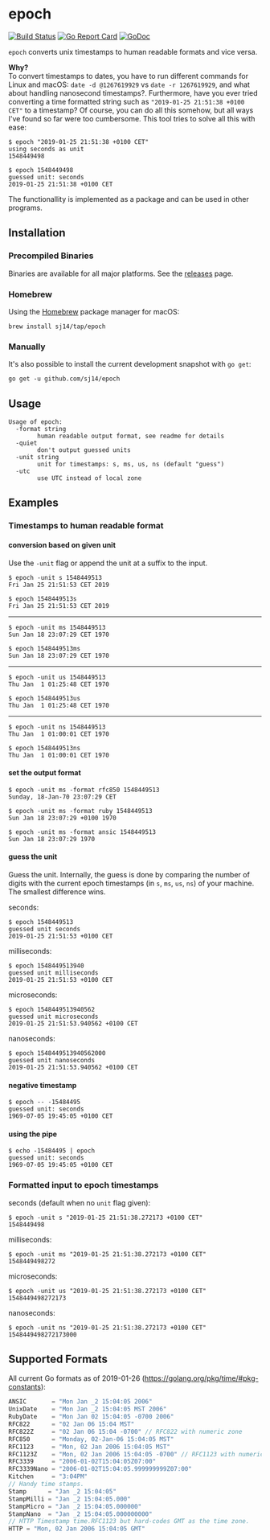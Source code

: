 # epoch

[![Build Status](https://travis-ci.org/sj14/epoch.svg?branch=master)](https://travis-ci.org/sj14/epoch)
[![Go Report Card](https://goreportcard.com/badge/github.com/sj14/epoch)](https://goreportcard.com/report/github.com/sj14/epoch)
[![GoDoc](https://godoc.org/github.com/sj14/epoch/epoch?status.png)](https://godoc.org/github.com/sj14/epoch/epoch)

`epoch` converts unix timestamps to human readable formats and vice versa.

**Why?**  
To convert timestamps to dates, you have to run different commands for Linux and macOS: `date -d @1267619929` vs `date -r 1267619929`, and what about handling nanosecond timestamps?. Furthermore, have you ever tried converting a time formatted string such as `"2019-01-25 21:51:38 +0100 CET"` to a timestamp? Of course, you can do all this somehow, but all ways I've found so far were too cumbersome. This tool tries to solve all this with ease:

```text
$ epoch "2019-01-25 21:51:38 +0100 CET"
using seconds as unit
1548449498
```

```text
$ epoch 1548449498
guessed unit: seconds
2019-01-25 21:51:38 +0100 CET
```

The functionallity is implemented as a package and can be used in other programs.

## Installation

### Precompiled Binaries

Binaries are available for all major platforms. See the [releases](https://github.com/sj14/epoch/releases) page.

### Homebrew

Using the [Homebrew](https://brew.sh/) package manager for macOS:

``` text
brew install sj14/tap/epoch
```

### Manually

It's also possible to install the current development snapshot with `go get`:

``` text
go get -u github.com/sj14/epoch
```

## Usage

```text
Usage of epoch:
  -format string
        human readable output format, see readme for details
  -quiet
        don't output guessed units
  -unit string
        unit for timestamps: s, ms, us, ns (default "guess")
  -utc
        use UTC instead of local zone
```

## Examples

### Timestamps to human readable format

#### conversion based on given unit

Use the `-unit` flag or append the unit at a suffix to the input.

``` text
$ epoch -unit s 1548449513
Fri Jan 25 21:51:53 CET 2019
```

``` text
$ epoch 1548449513s
Fri Jan 25 21:51:53 CET 2019
```

---

``` text
$ epoch -unit ms 1548449513
Sun Jan 18 23:07:29 CET 1970
```

``` text
$ epoch 1548449513ms
Sun Jan 18 23:07:29 CET 1970
```

---

``` text
$ epoch -unit us 1548449513
Thu Jan  1 01:25:48 CET 1970
```

``` text
$ epoch 1548449513us
Thu Jan  1 01:25:48 CET 1970
```

---

``` text
$ epoch -unit ns 1548449513
Thu Jan  1 01:00:01 CET 1970
```

``` text
$ epoch 1548449513ns
Thu Jan  1 01:00:01 CET 1970
```

#### set the output format

``` text
$ epoch -unit ms -format rfc850 1548449513
Sunday, 18-Jan-70 23:07:29 CET
```

``` text
$ epoch -unit ms -format ruby 1548449513
Sun Jan 18 23:07:29 +0100 1970
```

``` text
$ epoch -unit ms -format ansic 1548449513
Sun Jan 18 23:07:29 1970
```

#### guess the unit

Guess the unit. Internally, the guess is done by comparing the number of digits with the current epoch timestamps (in `s`, `ms`, `us`, `ns`) of your machine. The smallest difference wins.

seconds:

``` text
$ epoch 1548449513
guessed unit seconds
2019-01-25 21:51:53 +0100 CET
```

milliseconds:

``` text
$ epoch 1548449513940
guessed unit milliseconds
2019-01-25 21:51:53 +0100 CET
```

microseconds:

``` text
$ epoch 1548449513940562
guessed unit microseconds
2019-01-25 21:51:53.940562 +0100 CET
```

nanoseconds:

``` text
$ epoch 1548449513940562000
guessed unit nanoseconds
2019-01-25 21:51:53.940562 +0100 CET
```

#### negative timestamp

``` text
$ epoch -- -15484495
guessed unit: seconds
1969-07-05 19:45:05 +0100 CET
```

#### using the pipe

``` text
$ echo -15484495 | epoch
guessed unit: seconds
1969-07-05 19:45:05 +0100 CET
```

### Formatted input to epoch timestamps

seconds (default when no `unit` flag given):

``` text
$ epoch -unit s "2019-01-25 21:51:38.272173 +0100 CET"
1548449498
```

milliseconds:

```text
$ epoch -unit ms "2019-01-25 21:51:38.272173 +0100 CET"
1548449498272
```

microseconds:

```text
$ epoch -unit us "2019-01-25 21:51:38.272173 +0100 CET"
1548449498272173
```

nanoseconds:

```text
$ epoch -unit ns "2019-01-25 21:51:38.272173 +0100 CET"
1548449498272173000
```

## Supported Formats

All current Go formats as of 2019-01-26 (https://golang.org/pkg/time/#pkg-constants):

``` go
ANSIC       = "Mon Jan _2 15:04:05 2006"
UnixDate    = "Mon Jan _2 15:04:05 MST 2006"
RubyDate    = "Mon Jan 02 15:04:05 -0700 2006"
RFC822      = "02 Jan 06 15:04 MST"
RFC822Z     = "02 Jan 06 15:04 -0700" // RFC822 with numeric zone
RFC850      = "Monday, 02-Jan-06 15:04:05 MST"
RFC1123     = "Mon, 02 Jan 2006 15:04:05 MST"
RFC1123Z    = "Mon, 02 Jan 2006 15:04:05 -0700" // RFC1123 with numeric zone
RFC3339     = "2006-01-02T15:04:05Z07:00"
RFC3339Nano = "2006-01-02T15:04:05.999999999Z07:00"
Kitchen     = "3:04PM"
// Handy time stamps.
Stamp      = "Jan _2 15:04:05"
StampMilli = "Jan _2 15:04:05.000"
StampMicro = "Jan _2 15:04:05.000000"
StampNano  = "Jan _2 15:04:05.000000000"
// HTTP Timestamp time.RFC1123 but hard-codes GMT as the time zone.
HTTP = "Mon, 02 Jan 2006 15:04:05 GMT"
```
